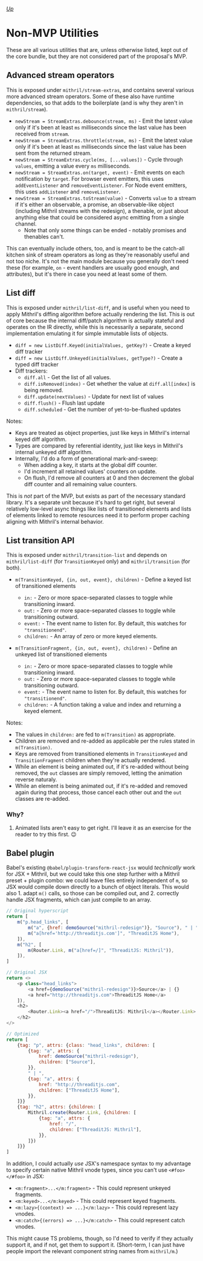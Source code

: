 [*Up*](./README.md)

# Non-MVP Utilities

These are all various utilities that are, unless otherwise listed, kept out of the core bundle, but they are not considered part of the proposal's MVP.

## Advanced stream operators

This is exposed under `mithril/stream-extras`, and contains several various more advanced stream operators. Some of these also have runtime dependencies, so that adds to the boilerplate (and is why they aren't in `mithril/stream`).

- `newStream = StreamExtras.debounce(stream, ms)` - Emit the latest value only if it's been at least `ms` milliseconds since the last value has been received from `stream`.
- `newStream = StreamExtras.throttle(stream, ms)` - Emit the latest value only if it's been at least `ms` milliseconds since the last value has been sent from the returned stream.
- `newStream = StreamExtras.cycle(ms, [...values])` - Cycle through `values`, emitting a value every `ms` milliseconds.
- `newStream = StreamExtras.on(target, event)` - Emit events on each notification by `target`. For browser event emitters, this uses `addEventListener` and `removeEventListener`. For Node event emitters, this uses `addListener` and `removeListener`.
- `newStream = StreamExtras.toStream(value)` - Converts `value` to a stream if it's either an observable, a promise, an observable-like object (including Mithril streams with the redesign), a thenable, or just about anything else that could be considered async emitting from a single channel.
	- Note that only some things can be ended - notably promises and thenables can't.

This can eventually include others, too, and is meant to be the catch-all kitchen sink of stream operators as long as they're reasonably useful and not too niche. It's not the main module because you generally don't need these (for example, `on` - event handlers are usually good enough, and attributes), but it's there in case you need at least some of them.

## List diff

This is exposed under `mithril/list-diff`, and is useful when you need to apply Mithril's diffing algorithm before actually rendering the list. This is out of core because the internal diff/patch algorithm is actually stateful and operates on the IR directly, while this is necessarily a separate, second implementation emulating it for simple immutable lists of objects.

- `diff = new ListDiff.Keyed(initialValues, getKey?)` - Create a keyed diff tracker
- `diff = new ListDiff.Unkeyed(initialValues, getType?)` - Create a typed diff tracker
- Diff trackers:
	- `diff.all` - Get the list of all values.
	- `diff.isRemoved(index)` - Get whether the value at `diff.all[index]` is being removed.
	- `diff.update(nextValues)` - Update for next list of values
	- `diff.flush()` - Flush last update
	- `diff.scheduled` - Get the number of yet-to-be-flushed updates

Notes:

- Keys are treated as object properties, just like keys in Mithril's internal keyed diff algorithm.
- Types are compared by referential identity, just like keys in Mithril's internal unkeyed diff algorithm.
- Internally, I'd do a form of generational mark-and-sweep:
	- When adding a key, it starts at the global diff counter.
	- I'd increment all retained values' counters on update.
	- On flush, I'd remove all counters at 0 and then decrement the global diff counter and all remaining value counters.

This is *not* part of the MVP, but exists as part of the necessary standard library. It's a separate unit because it's hard to get right, but several relatively low-level async things like lists of transitioned elements and lists of elements linked to remote resources need it to perform proper caching aligning with Mithril's internal behavior.

## List transition API

This is exposed under `mithril/transition-list` and depends on `mithril/list-diff` (for `TransitionKeyed` only) and `mithril/transition` (for both).

- `m(TransitionKeyed, {in, out, event}, children)` - Define a keyed list of transitioned elements
	- `in:` - Zero or more space-separated classes to toggle while transitioning inward.
	- `out:` - Zero or more space-separated classes to toggle while transitioning outward.
	- `event:` - The event name to listen for. By default, this watches for `"transitionend"`.
	- `children:` - An array of zero or more keyed elements.

- `m(TransitionFragment, {in, out, event}, children)` - Define an unkeyed list of transitioned elements
	- `in:` - Zero or more space-separated classes to toggle while transitioning inward.
	- `out:` - Zero or more space-separated classes to toggle while transitioning outward.
	- `event:` - The event name to listen for. By default, this watches for `"transitionend"`.
	- `children:` - A function taking a value and index and returning a keyed element.

Notes:

- The values in `children:` are fed to `m(Transition)` as appropriate.
- Children are removed and re-added as applicable per the rules stated in `m(Transition)`.
- Keys are removed from transitioned elements in `TransitionKeyed` and `TransitionFragment` children when they're actually rendered.
- While an element is being animated out, if it's re-added without being removed, the `out` classes are simply removed, letting the animation reverse naturaly.
- While an element is being animated out, if it's re-added and removed again during that process, those cancel each other out and the `out` classes are re-added.

### Why?

1. Animated lists aren't easy to get right. I'll leave it as an exercise for the reader to try this first. 😉

## Babel plugin

Babel's existing `@babel/plugin-transform-react-jsx` would *technically* work for JSX + Mithril, but we could take this one step further with a Mithril preset + plugin combo: we could leave files entirely independent of `m`, so JSX would compile down directly to a bunch of object literals. This would also 1. adapt `m()` calls, so those can be compiled out, and 2. correctly handle JSX fragments, which can just compile to an array.

```js
// Original hyperscript
return [
	m("p.head_links", [
		m("a", {href: demoSource("mithril-redesign")}, "Source"), " | ",
		m("a[href='http://threaditjs.com']", "ThreaditJS Home"),
	]),
	m("h2", [
		m(Router.Link, m("a[href=/]", "ThreaditJS: Mithril")),
	]),
]

// Original JSX
return <>
	<p class="head_links">
		<a href={demoSource("mithril-redesign")}>Source</a> | {}
		<a href="http://threaditjs.com">ThreaditJS Home</a>
	]),
	<h2>
		<Router.Link><a href="/">ThreaditJS: Mithril</a></Router.Link>
	</h2>
</>

// Optimized
return [
	{tag: "p", attrs: {class: "head_links", children: [
		{tag: "a", attrs: {
			href: demoSource("mithril-redesign"),
			children: ["Source"],
		}},
		" | ",
		{tag: "a", attrs: {
			href: "http://threaditjs.com",
			children: ["ThreaditJS Home"],
		}},
	]}}
	{tag: "h2", attrs: {children: [
		Mithril.create(Router.Link, {children: [
			{tag: "a", attrs: {
				href: "/",
				children: ["ThreaditJS: Mithril"],
			}},
		]})
	]}}
]
```

In addition, I could actually *use* JSX's namespace syntax to my advantage to specify certain native Mithril vnode types, since you can't use `<#foo></#foo>` in JSX:

- `<m:fragment>...</m:fragment>` - This could represent unkeyed fragments.
- `<m:keyed>...</m:keyed>` - This could represent keyed fragments.
- `<m:lazy>{(context) => ...}</m:lazy>` - This could represent lazy vnodes.
- `<m:catch>{(errors) => ...}</m:catch>` - This could represent catch vnodes.

This might cause TS problems, though, so I'd need to verify if they actually support it, and if not, get them to support it. (Short-term, I can just have people import the relevant component string names from `mithril/m`.)
